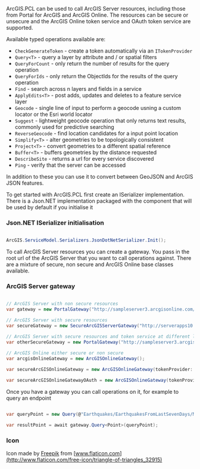﻿ArcGIS.PCL can be used to call ArcGIS Server resources, including those from Portal for ArcGIS and ArcGIS Online. The resources can be secure or unsecure and the ArcGIS Online token service and OAuth token service are supported.

Available typed operations available are:

 - `CheckGenerateToken` - create a token automatically via an `ITokenProvider`
 - `Query<T>` - query a layer by attribute and / or spatial filters
 - `QueryForCount` - only return the number of results for the query operation
 - `QueryForIds` - only return the ObjectIds for the results of the query operation
 - `Find` - search across n layers and fields in a service
 - `ApplyEdits<T>` - post adds, updates and deletes to a feature service layer
 - `Geocode` - single line of input to perform a geocode usning a custom locator or the Esri world locator
 - `Suggest` - lightweight geocode operation that only returns text results, commonly used for predictive searching
 - `ReverseGeocode` - find location candidates for a input point location
 - `Simplify<T>` - alter geometries to be topologically consistent
 - `Project<T>` - convert geometries to a different spatial reference
 - `Buffer<T>` - buffers geometries by the distance requested
 - `DescribeSite` - returns a url for every service discovered
 - `Ping` - verify that the server can be accessed

In addition to these you can use it to convert between GeoJSON and ArcGIS JSON features.

To get started with ArcGIS.PCL first create an ISerializer implementation. There is a Json.NET implementation packaged with the component that will be used by default if you initialise it

### Json.NET ISerializer initialisation

```csharp

ArcGIS.ServiceModel.Serializers.JsonDotNetSerializer.Init();

```

To call ArcGIS Server resources you can create a gateway. You pass in the root url of the ArcGIS Server that you want to call operations against. There are a mixture of secure, non secure and ArcGIS Online base classes available.

### ArcGIS Server gateway

```csharp

// ArcGIS Server with non secure resources
var gateway = new PortalGateway("http://sampleserver3.arcgisonline.com/ArcGIS/");

// ArcGIS Server with secure resources
var secureGateway = new SecureArcGISServerGateway("http://serverapps10.esri.com/arcgis", "user1", "pass.word1");

// ArcGIS Server with secure resources and token service at different location
var otherSecureGateway = new PortalGateway("http://sampleserver3.arcgisonline.com/ArcGIS/", tokenProvider: new TokenProvider("http://serverapps10.esri.com/arcgis", "user1", "pass.word1"));

// ArcGIS Online either secure or non secure
var arcgisOnlineGateway = new ArcGISOnlineGateway();
 
var secureArcGISOnlineGateway = new ArcGISOnlineGateway(tokenProvider: new ArcGISOnlineTokenProvider("user", "pass"));

var secureArcGISOnlineGatewayOAuth = new ArcGISOnlineGateway(tokenProvider: new ArcGISOnlineAppLoginOAuthProvider("clientId", "clientSecret"));

```

Once you have a gateway you can call operations on it, for example to query an endpoint

```csharp

var queryPoint = new Query(@"Earthquakes/EarthquakesFromLastSevenDays/MapServer/0".AsEndpoint());

var resultPoint = await gateway.Query<Point>(queryPoint);

```

### Icon

Icon made by [Freepik](http://www.freepik.com) from [www.flaticon.com](http://www.flaticon.com/free-icon/triangle-of-triangles_32915)
   
